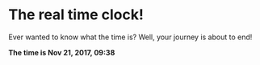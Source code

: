 # The real time clock!

Ever wanted to know what the time is? Well, your journey is about to end!

**The time is Nov 21, 2017, 09:38**